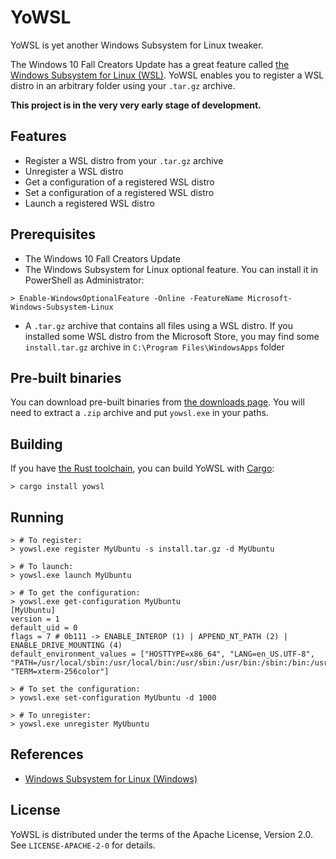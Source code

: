 # YoWSL

YoWSL is yet another Windows Subsystem for Linux tweaker.

The Windows 10 Fall Creators Update has a great feature called
[the Windows Subsystem for Linux (WSL)](https://msdn.microsoft.com/en-us/commandline/wsl/about).
YoWSL enables you to register a WSL distro in an arbitrary folder using your
`.tar.gz` archive.

**This project is in the very very early stage of development.**

## Features

* Register a WSL distro from your `.tar.gz` archive
* Unregister a WSL distro
* Get a configuration of a registered WSL distro
* Set a configuration of a registered WSL distro
* Launch a registered WSL distro

## Prerequisites

* The Windows 10 Fall Creators Update
* The Windows Subsystem for Linux optional feature. You can install it in
  PowerShell as Administrator:

```
> Enable-WindowsOptionalFeature -Online -FeatureName Microsoft-Windows-Subsystem-Linux
```

* A `.tar.gz` archive that contains all files using a WSL distro. If you
  installed some WSL distro from the Microsoft Store, you may find some
  `install.tar.gz` archive in `C:\Program Files\WindowsApps` folder

## Pre-built binaries

You can download pre-built binaries from
[the downloads page](https://bitbucket.org/ykomatsu/yowsl/downloads).
You will need to extract a `.zip` archive and put `yowsl.exe` in your paths.

## Building

If you have [the Rust toolchain](https://www.rustup.rs/), you can build YoWSL
with [Cargo](https://crates.io/):

```
> cargo install yowsl
```

## Running

```
> # To register:
> yowsl.exe register MyUbuntu -s install.tar.gz -d MyUbuntu
```

```
> # To launch:
> yowsl.exe launch MyUbuntu
```

```
> # To get the configuration:
> yowsl.exe get-configuration MyUbuntu
[MyUbuntu]
version = 1
default_uid = 0
flags = 7 # 0b111 -> ENABLE_INTEROP (1) | APPEND_NT_PATH (2) | ENABLE_DRIVE_MOUNTING (4)
default_environment_values = ["HOSTTYPE=x86_64", "LANG=en_US.UTF-8", "PATH=/usr/local/sbin:/usr/local/bin:/usr/sbin:/usr/bin:/sbin:/bin:/usr/games:/usr/local/games", "TERM=xterm-256color"]
```

```
> # To set the configuration:
> yowsl.exe set-configuration MyUbuntu -d 1000
```

```
> # To unregister:
> yowsl.exe unregister MyUbuntu
```

## References

* [Windows Subsystem for Linux (Windows)](https://msdn.microsoft.com/en-us/library/windows/desktop/mt811415(v=vs.85).aspx)

## License

YoWSL is distributed under the terms of the Apache License, Version 2.0.
See `LICENSE-APACHE-2-0` for details.
